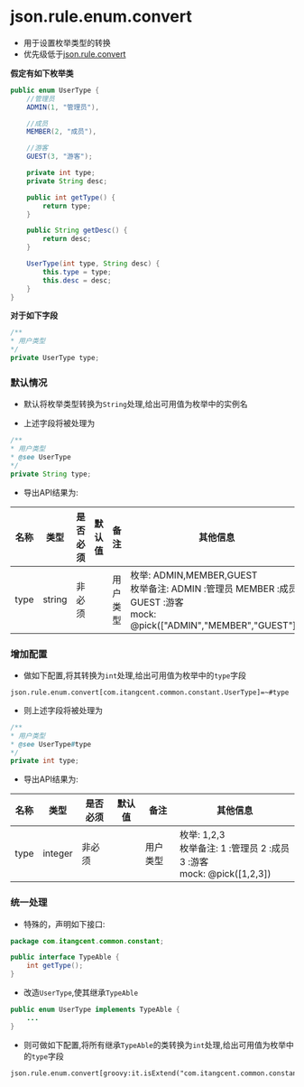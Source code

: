 # json.rule.enum.convert

- 用于设置枚举类型的转换
- 优先级低于[json.rule.convert](json_rule_convert.md)


**假定有如下枚举类** 

```java
public enum UserType {
    //管理员
    ADMIN(1, "管理员"),

    //成员
    MEMBER(2, "成员"),

    //游客
    GUEST(3, "游客");

    private int type;
    private String desc;

    public int getType() {
        return type;
    }

    public String getDesc() {
        return desc;
    }

    UserType(int type, String desc) {
        this.type = type;
        this.desc = desc;
    }
}
```

**对于如下字段**

```java
/**
* 用户类型
*/
private UserType type;
```

### 默认情况

- 默认将枚举类型转换为`String`处理,给出可用值为枚举中的实例名

- 上述字段将被处理为

```java
/**
* 用户类型
* @see UserType
*/
private String type;
```
- 导出API结果为:

| 名称 | 类型 | 是否必须 | 默认值 | 备注 | 其他信息 |
| --- | --- | --- | --- | --- | --- |
| type | string | 非必须 | | 用户类型 | 枚举: ADMIN,MEMBER,GUEST<br>枚举备注: ADMIN :管理员 MEMBER :成员 GUEST :游客<br>mock: @pick(["ADMIN","MEMBER","GUEST"]))

### 增加配置

- 做如下配置,将其转换为`int`处理,给出可用值为枚举中的`type`字段

```properties
json.rule.enum.convert[com.itangcent.common.constant.UserType]=~#type
```

- 则上述字段将被处理为

```java
/**
* 用户类型
* @see UserType#type
*/
private int type;
```

- 导出API结果为:

| 名称 | 类型 | 是否必须 | 默认值 | 备注 | 其他信息 |
| --- | --- | --- | --- | --- | --- |
| type | integer | 非必须 | | 用户类型 | 枚举: 1,2,3<br>枚举备注: 1 :管理员 2 :成员 3 :游客<br>mock: @pick([1,2,3])



### 统一处理

- 特殊的，声明如下接口:

```java
package com.itangcent.common.constant;

public interface TypeAble {
    int getType();
}
```

- 改造`UserType`,使其继承`TypeAble`

```java
public enum UserType implements TypeAble {
    ...
}
```

- 则可做如下配置,将所有继承`TypeAble`的类转换为`int`处理,给出可用值为枚举中的`type`字段

```properties
json.rule.enum.convert[groovy:it.isExtend("com.itangcent.common.constant.TypeAble")]=~#type
```
